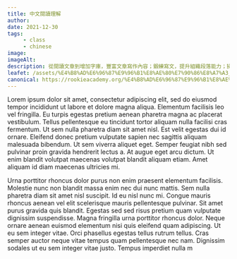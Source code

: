 ```yaml
---
title: 中文閱讀理解
author:
date: 2021-12-30
tags: 
     - class
     - chinese
image:
imageAlt:
description: 從閱讀文章到增加字庫，豐富文章寫作內容；鍛練寫文，提升組織段落能力；操練應識答題技能；熟識不同體裁，例如議論文，邀請卡、抒情文，增強語感及敏感度；深層次理解文章：複述、解釋、重整、伸展、評鑒、創意；分析文體和文章的特性和結構，有系統和組織地完成一篇文章。
leafet: /assets/%E4%B8%AD%E6%96%87%E9%96%B1%E8%AE%80%E7%90%86%E8%A7%A3_%E4%B8%AD%E6%96%87%E5%AF%AB%E4%BD%9C.pdf
canonical: https://rookieacademy.org/%E4%B8%AD%E6%96%87%E9%96%B1%E8%AE%80%E7%90%86%E8%A7%A3_%E4%B8%AD%E6%96%87%E5%AF%AB%E4%BD%9C/
---
```




Lorem ipsum dolor sit amet, consectetur adipiscing elit, sed do eiusmod tempor incididunt ut labore et dolore magna aliqua. Elementum facilisis leo vel fringilla. Eu turpis egestas pretium aenean pharetra magna ac placerat vestibulum. Tellus pellentesque eu tincidunt tortor aliquam nulla facilisi cras fermentum. Ut sem nulla pharetra diam sit amet nisl. Est velit egestas dui id ornare. Eleifend donec pretium vulputate sapien nec sagittis aliquam malesuada bibendum. Ut sem viverra aliquet eget. Semper feugiat nibh sed pulvinar proin gravida hendrerit lectus a. At augue eget arcu dictum. Ut enim blandit volutpat maecenas volutpat blandit aliquam etiam. Amet aliquam id diam maecenas ultricies mi.

Urna porttitor rhoncus dolor purus non enim praesent elementum facilisis. Molestie nunc non blandit massa enim nec dui nunc mattis. Sem nulla pharetra diam sit amet nisl suscipit. Id eu nisl nunc mi. Congue mauris rhoncus aenean vel elit scelerisque mauris pellentesque pulvinar. Sit amet purus gravida quis blandit. Egestas sed sed risus pretium quam vulputate dignissim suspendisse. Magna fringilla urna porttitor rhoncus dolor. Neque ornare aenean euismod elementum nisi quis eleifend quam adipiscing. Ut eu sem integer vitae. Orci phasellus egestas tellus rutrum tellus. Cras semper auctor neque vitae tempus quam pellentesque nec nam. Dignissim sodales ut eu sem integer vitae justo. Tempus imperdiet nulla m